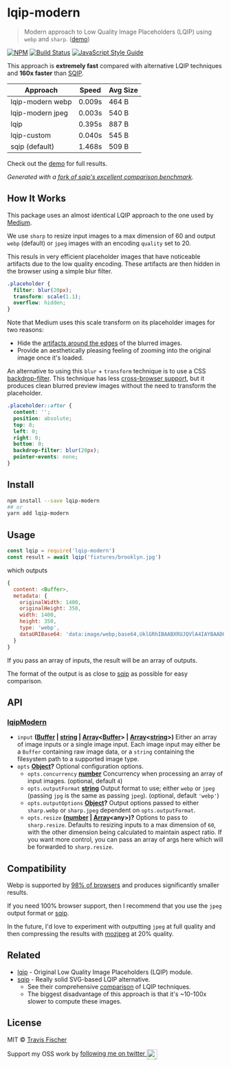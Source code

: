 # lqip-modern

> Modern approach to Low Quality Image Placeholders (LQIP) using `webp` and `sharp`. ([demo](https://transitive-bullshit.github.io/lqip-modern/))

[![NPM](https://img.shields.io/npm/v/lqip-modern.svg)](https://www.npmjs.com/package/lqip-modern) [![Build Status](https://travis-ci.com/transitive-bullshit/lqip-modern.svg?branch=master)](https://travis-ci.com/transitive-bullshit/lqip-modern) [![JavaScript Style Guide](https://img.shields.io/badge/code_style-standard-brightgreen.svg)](https://standardjs.com)

This approach is **extremely fast** compared with alternative LQIP techniques and **160x faster** than [SQIP](https://github.com/axe312ger/sqip).

| Approach         | Speed  | Avg Size |
| ---------------- | ------ | -------- |
| lqip-modern webp | 0.009s | 464 B    |
| lqip-modern jpeg | 0.003s | 540 B    |
| lqip             | 0.395s | 887 B    |
| lqip-custom      | 0.040s | 545 B    |
| sqip (default)   | 1.468s | 509 B    |

Check out the [demo](https://transitive-bullshit.github.io/lqip-modern/) for full results.

_Generated with a [fork of sqip's excellent comparison benchmark](https://github.com/transitive-bullshit/sqip/tree/feature/lqip-modern/demo)._

## How It Works

This package uses an almost identical LQIP approach to the one used by [Medium](https://medium.com/).

We use `sharp` to resize input images to a max dimension of 60 and output `webp` (default) or `jpeg` images with an encoding `quality` set to 20.

This resuls in very efficient placeholder images that have noticeable artifacts due to the low quality encoding. These artifacts are then hidden in the browser using a simple blur filter.

```css
.placeholder {
  filter: blur(20px);
  transform: scale(1.1);
  overflow: hidden;
}
```

Note that Medium uses this scale transform on its placeholder images for two reasons:

- Hide the [artifacts around the edges](http://volkerotto.net/2014/07/03/css-background-image-blur-without-blury-edges/) of the blurred images.
- Provide an aesthetically pleasing feeling of zooming into the original image once it's loaded.

An alternative to using this `blur` + `transform` technique is to use a CSS [backdrop-filter](https://css-tricks.com/almanac/properties/b/backdrop-filter/). This technique has less [cross-browser support](https://caniuse.com/#search=backdrop-filter), but it produces clean blurred preview images without the need to transform the placeholder.

```css
.placeholder::after {
  content: '';
  position: absolute;
  top: 0;
  left: 0;
  right: 0;
  bottom: 0;
  backdrop-filter: blur(20px);
  pointer-events: none;
}
```

## Install

```bash
npm install --save lqip-modern
## or
yarn add lqip-modern
```

## Usage

```js
const lqip = require('lqip-modern')
const result = await lqip('fixtures/brooklyn.jpg')
```

which outputs

```js
{
  content: <Buffer>,
  metadata: {
    originalWidth: 1400,
    originalHeight: 350,
    width: 1400,
    height: 350,
    type: 'webp',
    dataURIBase64: 'data:image/webp;base64,UklGRhIBAABXRUJQVlA4IAYBAADQBQCdASo8AA8APy18uFOup6WisAwB0CWJbACdMr9v/2P/aAcktLTW2FS031/Zg0AgyTdqdt+0AOU2hloGrW+F00NdaSnnTwx3AmJNLU8WsKf0E0qFoph3B5SIPdY1yjcpnDA0KVnL3O9iM/PByunAvd5Q5hOzDZylh3ZJB5se2muUQShndTJaNleAGb9MMYyiJxA2yRyWQrvGaMuGnkyAyUAYRFCSCtCl4FQGDtOSR28ibmMHNaF+4p98K8OkMFDZMQBGWxYL70xIoJ7OVE+uh2PSKZEcbiMAe74Tcj3KqnkRrtSZBg/8MexX/29vc/XzaNnSXPQx3xmyo4m/NGTfPcL+sAAA'
  }
}
```

If you pass an array of inputs, the result will be an array of outputs.

The format of the output is as close to [sqip](https://github.com/axe312ger/sqip) as possible for easy comparison.

## API

<!-- Generated by documentation.js. Update this documentation by updating the source code. -->

### [lqipModern](https://git@github.com/:transitive-bullshit/lqip-modern/blob/f0309ef2665e9fb422046b88a61c130766172155/index.js#L17-L27)

- `input` **([Buffer](https://nodejs.org/api/buffer.html) \| [string](https://developer.mozilla.org/docs/Web/JavaScript/Reference/Global_Objects/String) \| [Array](https://developer.mozilla.org/docs/Web/JavaScript/Reference/Global_Objects/Array)&lt;[Buffer](https://nodejs.org/api/buffer.html)> | [Array](https://developer.mozilla.org/docs/Web/JavaScript/Reference/Global_Objects/Array)&lt;[string](https://developer.mozilla.org/docs/Web/JavaScript/Reference/Global_Objects/String)>)** Either an array of image inputs or a single image input.
  Each image input may either be a `Buffer` containing raw image data, or a `string` containing the filesystem path to a supported image type.
- `opts` **[Object](https://developer.mozilla.org/docs/Web/JavaScript/Reference/Global_Objects/Object)?** Optional configuration options.
  - `opts.concurrency` **[number](https://developer.mozilla.org/docs/Web/JavaScript/Reference/Global_Objects/Number)** Concurrency when processing an array of input images. (optional, default `4`)
  - `opts.outputFormat` **[string](https://developer.mozilla.org/docs/Web/JavaScript/Reference/Global_Objects/String)** Output format to use; either `webp` or `jpeg` (passing `jpg` is the same as passing `jpeg`). (optional, default `'webp'`)
  - `opts.outputOptions` **[Object](https://developer.mozilla.org/docs/Web/JavaScript/Reference/Global_Objects/Object)?** Output options passed to either `sharp.webp` or `sharp.jpeg` dependent on `opts.outputFormat`.
  - `opts.resize` **([number](https://developer.mozilla.org/docs/Web/JavaScript/Reference/Global_Objects/Number) \| [Array](https://developer.mozilla.org/docs/Web/JavaScript/Reference/Global_Objects/Array)&lt;any>)?** Options to pass to `sharp.resize`. Defaults to resizing inputs to a max dimension of `60`, with the other dimension being calculated to maintain aspect ratio. If you want more control, you can pass an array of args here which will be forwarded to `sharp.resize`.

## Compatibility

Webp is supported by [98% of browsers](https://caniuse.com/#feat=webp) and produces significantly smaller results.

If you need 100% browser support, then I recommend that you use the `jpeg` output format or [sqip](https://github.com/axe312ger/sqip).

In the future, I'd love to experiment with outputting `jpeg` at full quality and then compressing the results with [mozjpeg](https://github.com/imagemin/mozjpeg-bin) at 20% quality.

## Related

- [lqip](https://github.com/zouhir/lqip) - Original Low Quality Image Placeholders (LQIP) module.
- [sqip](https://github.com/axe312ger/sqip) - Really solid SVG-based LQIP alternative.
  - See their comprehensive [comparison](https://axe312ger.github.io/sqip/) of LQIP techniques.
  - The biggest disadvantage of this approach is that it's ~10-100x slower to compute these images.

## License

MIT © [Travis Fischer](https://github.com/transitive-bullshit)

Support my OSS work by <a href="https://twitter.com/transitive_bs">following me on twitter <img src="https://storage.googleapis.com/saasify-assets/twitter-logo.svg" alt="twitter" height="24px" align="center"></a>
